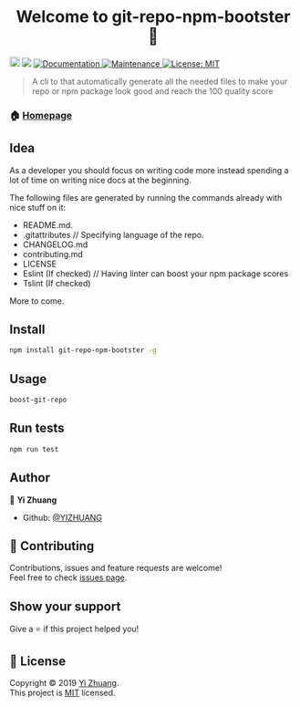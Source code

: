 <h1 align="center">Welcome to git-repo-npm-bootster 👋</h1>
<p>
<a href="https://badge.fury.io/js/git-repo-npm-bootster"><img src="https://badge.fury.io/js/git-repo-npm-bootster.svg" alt="npm version" height="18"></a>
  <img src="https://img.shields.io/badge/version-1.0.2-blue.svg?cacheSeconds=2592000" />
  <a href="https://github.com/YIZHUANG/git-repo-npm-bootster#readme">
    <img alt="Documentation" src="https://img.shields.io/badge/documentation-yes-brightgreen.svg" target="_blank" />
  </a>
  <a href="https://github.com/YIZHUANG/git-repo-npm-bootster/graphs/commit-activity">
    <img alt="Maintenance" src="https://img.shields.io/badge/Maintained%3F-yes-green.svg" target="_blank" />
  </a>
  <a href="https://github.com/YIZHUANG/git-repo-npm-bootster/blob/master/LICENSE">
    <img alt="License: MIT" src="https://img.shields.io/badge/License-MIT-yellow.svg" target="_blank" />
  </a>
</p>

> A cli to that automatically generate all the needed files to make your repo or npm package look good and reach the 100 quality score

### 🏠 [Homepage](https://github.com/YIZHUANG/git-repo-npm-bootster#readme)

## Idea

As a developer you should focus on writing code more instead spending a lot of time on writing nice docs at the beginning.

The following files are generated by running the commands already with nice stuff on it:

- README.md.
- .gitattributes // Specifying language of the repo.
- CHANGELOG.md
- contributing.md
- LICENSE
- Eslint (If checked) // Having linter can boost your npm package scores
- Tslint (If checked)

More to come.

## Install

```sh
npm install git-repo-npm-bootster -g
```

## Usage

```sh
boost-git-repo
```

## Run tests

```sh
npm run test
```

## Author

👤 **Yi Zhuang**

- Github: [@YIZHUANG](https://github.com/YIZHUANG)

## 🤝 Contributing

Contributions, issues and feature requests are welcome!<br />Feel free to check [issues page](https://github.com/YIZHUANG/git-repo-npm-bootster/contributing.md).

## Show your support

Give a ⭐️ if this project helped you!

## 📝 License

Copyright © 2019 [Yi Zhuang](https://github.com/YIZHUANG).<br />
This project is [MIT](https://github.com/YIZHUANG/git-repo-npm-bootster/blob/master/LICENSE) licensed.
